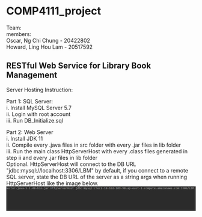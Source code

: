# COMP4111_project
Team:\
members:\
Oscar, Ng Chi Chung - 20422802\
Howard, Ling Hou Lam - 20517592


## RESTful Web Service for Library Book Management

Server Hosting Instruction:

Part 1: SQL Server:\
i. Install MySQL Server 5.7\
ii. Login with root account\
iii. Run DB_Initialize.sql

Part 2: Web Server\
i. Install JDK 11\
ii. Compile every .java files in src folder with every .jar files in lib folder\
iii. Run the main class HttpServerHost with every .class files generated in step ii and every .jar files in lib folder\
Optional. HttpServerHost will connect to the DB URL "jdbc:mysql://localhost:3306/LBM" by default, if you connect to a remote SQL server, state the DB URL of the server as a string args when running HttpServerHost like the image below.\
![Image of Demo](https://github.com/oscarngncc/COMP4111_project/blob/master/Annotation%202020-04-05%20144508.png)


